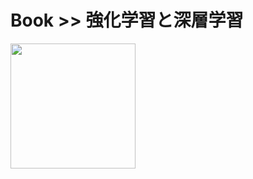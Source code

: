 # Book >> 強化学習と深層学習

<img src="https://images-na.ssl-images-amazon.com/images/I/51yhRDW-vCL._SX350_BO1,204,203,200_.jpg" style="width: 200px"/>